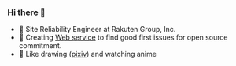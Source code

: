 ### Hi there 👋

- 🔭 Site Reliability Engineer at Rakuten Group, Inc.
- 📝 Creating [Web service](https://saguru.opeco17.com/en) to find good first issues for open source commitment.
- 🎨 Like drawing ([pixiv](https://www.pixiv.net/users/44422398)) and watching anime
